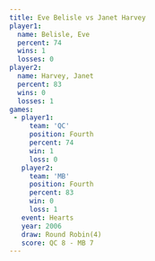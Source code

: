 ```yaml
---
title: Eve Belisle vs Janet Harvey
player1:             
  name: Belisle, Eve 
  percent: 74        
  wins: 1            
  losses: 0          
player2:             
  name: Harvey, Janet
  percent: 83        
  wins: 0            
  losses: 1          
games:
 - player1:          
     team: 'QC'      
     position: Fourth
     percent: 74     
     win: 1          
     loss: 0         
   player2:          
     team: 'MB'      
     position: Fourth
     percent: 83     
     win: 0          
     loss: 1         
   event: Hearts       
   year: 2006          
   draw: Round Robin(4)
   score: QC 8 - MB 7  
---
```


